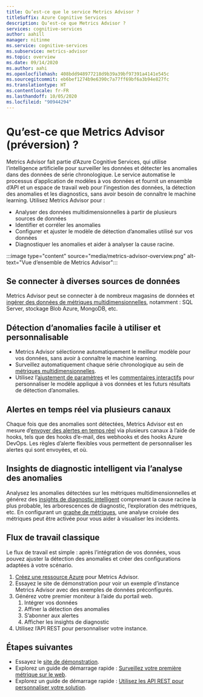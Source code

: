 ```yaml
---
title: Qu’est-ce que le service Metrics Advisor ?
titleSuffix: Azure Cognitive Services
description: Qu’est-ce que Metrics Advisor ?
services: cognitive-services
author: aahill
manager: nitinme
ms.service: cognitive-services
ms.subservice: metrics-advisor
ms.topic: overview
ms.date: 09/14/2020
ms.author: aahi
ms.openlocfilehash: 408bdd948977218d9b39a39bf97391a4141e545c
ms.sourcegitcommit: eb6bef1274b9e6390c7a77ff69bf6a3b94e827fc
ms.translationtype: HT
ms.contentlocale: fr-FR
ms.lasthandoff: 10/05/2020
ms.locfileid: "90944294"
---
```

# <a name="what-is-metrics-advisor-preview"></a>Qu’est-ce que Metrics Advisor (préversion) ? 

Metrics Advisor fait partie d’Azure Cognitive Services, qui utilise l’intelligence artificielle pour surveiller les données et détecter les anomalies dans des données de série chronologique. Le service automatise le processus d’application de modèles à vos données et fournit un ensemble d’API et un espace de travail web pour l’ingestion des données, la détection des anomalies et les diagnostics, sans avoir besoin de connaître le machine learning. Utilisez Metrics Advisor pour :

* Analyser des données multidimensionnelles à partir de plusieurs sources de données 
* Identifier et corréler les anomalies
* Configurer et ajuster le modèle de détection d’anomalies utilisé sur vos données
* Diagnostiquer les anomalies et aider à analyser la cause racine. 

:::image type="content" source="media/metrics-advisor-overview.png" alt-text="Vue d’ensemble de Metrics Advisor":::

## <a name="connect-to-a-variety-of-data-sources"></a>Se connecter à diverses sources de données

Metrics Advisor peut se connecter à de nombreux magasins de données et [ingérer des données de métriques multidimensionnelles](how-tos/onboard-your-data.md), notamment : SQL Server, stockage Blob Azure, MongoDB, etc. 

## <a name="easy-to-use-and-customizable-anomaly-detection"></a>Détection d’anomalies facile à utiliser et personnalisable

* Metrics Advisor sélectionne automatiquement le meilleur modèle pour vos données, sans avoir à connaître le machine learning. 
* Surveillez automatiquement chaque série chronologique au sein de [métriques multidimensionnelles](glossary.md#multi-dimensional-metric).
* Utilisez l’[ajustement de paramètres](how-tos/configure-metrics.md) et les [commentaires interactifs](how-tos/anomaly-feedback.md) pour personnaliser le modèle appliqué à vos données et les futurs résultats de détection d’anomalies.


## <a name="real-time-alerts-through-multiple-channels"></a>Alertes en temps réel via plusieurs canaux

Chaque fois que des anomalies sont détectées, Metrics Advisor est en mesure d’[envoyer des alertes en temps réel](how-tos/alerts.md) via plusieurs canaux à l’aide de hooks, tels que des hooks d’e-mail, des webhooks et des hooks Azure DevOps. Les règles d’alerte flexibles vous permettent de personnaliser les alertes qui sont envoyées, et où.

## <a name="smart-diagnostic-insights-by-analyzing-anomalies"></a>Insights de diagnostic intelligent via l’analyse des anomalies

Analysez les anomalies détectées sur les métriques multidimensionnelles et générez des [insights de diagnostic intelligent](how-tos/diagnose-incident.md) comprenant la cause racine la plus probable, les arborescences de diagnostic, l’exploration des métriques, etc. En configurant un [graphe de métriques](how-tos/metrics-graph.md), une analyse croisée des métriques peut être activée pour vous aider à visualiser les incidents.


## <a name="typical-workflow"></a>Flux de travail classique

Le flux de travail est simple : après l’intégration de vos données, vous pouvez ajuster la détection des anomalies et créer des configurations adaptées à votre scénario.

1. [Créez une ressource Azure](../cognitive-services-apis-create-account.md) pour Metrics Advisor. 
2. Essayez le site de démonstration pour voir un exemple d’instance Metrics Advisor avec des exemples de données préconfigurés. 
3. Générez votre premier moniteur à l’aide du portail web.
    1. Intégrer vos données
    2. Affiner la détection des anomalies
    3. S’abonner aux alertes
    4. Afficher les insights de diagnostic
1. Utilisez l’API REST pour personnaliser votre instance.

## <a name="next-steps"></a>Étapes suivantes

* Essayez le [site de démonstration](quickstarts/explore-demo.md).
* Explorez un guide de démarrage rapide : [Surveillez votre première métrique sur le web](quickstarts/web-portal.md).
* Explorez un guide de démarrage rapide : [Utilisez les API REST pour personnaliser votre solution](quickstarts/rest-api.md).
